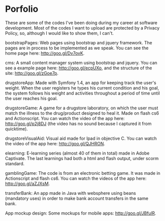 # Porfolio

These are some of the codes I've  been doing during my career at software development.  Most of the codes I want to upload are protected by a Privacy Policy, so, although I would like to show them, I can't.

bootstrapPages: Web pages using bootstrap and jquery framework. The pages are in process to be implemented as we speak. You can see the home page here: http://goo.gl/Dv7ovK.

cms: A small content manager system using bootstrap and jquery. You can see a example page here: http://goo.gl/ecpUXo, and the structure of the site: http://goo.gl/zGoe7p.

drugstoreApp: Made with Symfony 1.4, an app for keeping track the user's weight. When the user registers he types his current condition and his goal, the system follows his weight and activities throughout a period of time until the user reaches his goal.

drugstoreGame: A game for a drugstore laboratory, on which the user must match the illness to the drug/product designed to heal it. Made on flash cs6 and Actionscript. You can watch the video of the app here: http://goo.gl/p2j8DJ (the video has no sound because I captured it from quicktime).
 
drugstoreVisualAid: Visual aid made for Ipad in objective C. You can watch the video of the app here: http://goo.gl/QJHRON.

elearning: E-learning series (almost 40 of them in total) made in Adobe Captivate. The last learnings had both a html and flash output, under scorm standard.

gamblingGame:  The code is from an electronic betting game. It was made in Actionscript and flash cs6. You can watch the videos of the app here: http://goo.gl/aZJXsM.

transferBank: An app made in Java with websphere using beans (mandatory uses) in order to make bank account transfers in the same bank.

App mockup design: Some mockups for mobile apps: http://goo.gl/JBfulR.
